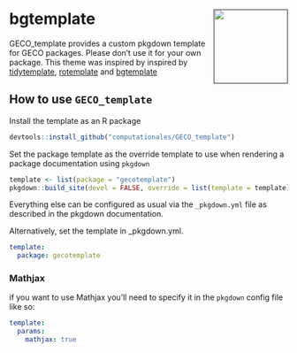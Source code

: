 # bgtemplate <a href=''><img src='https://raw.githubusercontent.com/computationales/GECO_template/main/geco_logo_small.png' align="right" height="134" /></a>

GECO_template provides a custom pkgdown template for GECO
packages. Please don’t use it for your own package. This theme was
inspired by inspired by [tidytemplate](https://github.com/tidyverse/tidytemplate/),
[rotemplate](https://github.com/ropensci-org/rotemplate/) and [bgtemplate](https://github.com/khufkens/bgtemplate)

## How to use `GECO_template`

Install the template as an R package
``` r
devtools::install_github("computationales/GECO_template")
```

Set the package template as the override template to use when rendering
a package documentation using `pkgdown`

``` r
template <- list(package = "gecotemplate")
pkgdown::build_site(devel = FALSE, override = list(template = template))
```

Everything else can be configured as usual via the `_pkgdown.yml` file
as described in the pkgdown documentation.

Alternatively, set the template in \_pkgdown.yml.

``` yaml
template:
  package: gecotemplate
```

### Mathjax

if you want to use Mathjax you’ll need to specify it in the `pkgdown`
config file like so: 

``` yaml
template:
  params:
    mathjax: true
```
